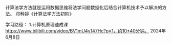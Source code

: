 计算法学方法就是运用数据思维将法学问题数据化后结合计算机技术予以解决的方法。
邓矜婷《计算法学方法初阶》

学习路径：
1.计算机原理速成课 https://www.bilibili.com/video/BV1mU4y147Hc?p=1，约10*40分钟。
2024年6月8日
